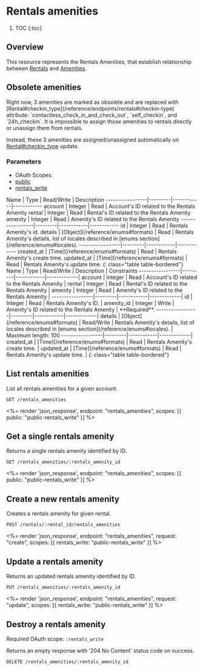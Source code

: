 # Rentals amenities

1. TOC
{:toc}

## Overview

This resource represents the Rentals Amenities, that establish relationship between [Rentals](/reference/endpoints/rentals) and [Amenities](/reference/endpoints/amenities).

## Obsolete amenities

<div class="callout callout-warning" markdown="1">
  Right now, 3 amenities are marked as obsolete and are replaced with [Rental#checkin_type](/reference/endpoints/rentals#checkin-type) attribute:
`contactless_check_in_and_check_out`, `self_checkin`, and `24h_checkin`. It is impossible to assign those amenities to
rentals directly or unassign them from rentals.

  Instead, these 3 amenities are assigned/unassigned automatically on [Rental#checkin_type](/reference/endpoints/rentals#checkin-type) update.
</div>

### Parameters
<ul class="nav nav-pills" role="tablist">
  <li class="disabled"><a>OAuth Scopes:</a></li>
  <li class="active"><a href="#public" role="tab" data-toggle="pill">public</a></li>
  <li><a href="#rentals_write" role="tab" data-toggle="pill">rentals_write</a></li>
</ul>
<div class="tab-content" markdown="1">
  <div class="tab-pane active" id="public" markdown="1">
Name             | Type    | Read/Write | Description
-----------------|---------|------------|------------
account          | Integer | Read       | Account's ID related to the Rentals Amenity
rental           | Integer | Read       | Rental's ID related to the Rentals Amenity
amenity          | Integer | Read       | Amenity's ID related to the Rentals Amenity
-----------------|---------|------------|------------
id               | Integer | Read       | Rentals Amenity's id.
details          | [Object](/reference/enums#formats) | Read       | Rentals Amenity's details, list of locales described in [enums section](/reference/enums#locales).
-----------------|---------|------------|------------
created_at       | [Time](/reference/enums#formats) | Read       | Rentals Amenity's create time.
updated_at       | [Time](/reference/enums#formats) | Read       | Rentals Amenity's update time.
{: class="table table-bordered"}
  </div>
  <div class="tab-pane" id="rentals_write" markdown="1">
Name             | Type    | Read/Write | Description | Constraints
-----------------|---------|------------|-------------|
account          | Integer | Read       | Account's ID related to the Rentals Amenity |
rental           | Integer | Read       | Rental's ID related to the Rentals Amenity |
amenity          | Integer | Read       | Amenity's ID related to the Rentals Amenity |
-----------------|---------|------------|-------------|
id               | Integer | Read       | Rentals Amenity's ID. |
amenity_id       | Integer | Write      | Amenity's ID related to the Rentals Amenity | **Required**. 
-----------------|---------|------------|-------------|
details          | [Object](/reference/enums#formats) | Read/Write | Rentals Amenity's details, list of locales described in [enums section](/reference/enums#locales). | Maximum length: 100
-----------------|---------|------------|-------------|
created_at       | [Time](/reference/enums#formats) | Read       | Rentals Amenity's create time. |
updated_at       | [Time](/reference/enums#formats) | Read       | Rentals Amenity's update time. |
{: class="table table-bordered"}
  </div>
</div>

## List rentals amenities

List all rentals amenities for a given account.

~~~
GET /rentals_amenities
~~~

<%= render 'json_response', endpoint: "rentals_amenities",
  scopes: [{ public: "public-rentals_write" }] %>

## Get a single rentals amenity

Returns a single rentals amenity identified by ID.

~~~
GET /rentals_amenities/:rentals_amenity_id
~~~

<%= render 'json_response', endpoint: "rentals_amenities",
  scopes: [{ public: "public-rentals_write" }] %>

## Create a new rentals amenity

Creates a rentals amenity for given rental.

~~~~
POST /rentals/:rental_id/rentals_amenities
~~~~

<%= render 'json_response', endpoint: "rentals_amenities", request: "create",
  scopes: [{ rentals_write: "public-rentals_write" }] %>

## Update a rentals amenity

Returns an updated rentals amenity identified by ID.

~~~
PUT /rentals_amenities/:rentals_amenity_id
~~~

<%= render 'json_response', endpoint: "rentals_amenities", request: "update",
  scopes: [{ rentals_write: "public-rentals_write" }] %>

## Destroy a rentals amenity

Required OAuth scope: `:rentals_write`

Returns an empty response with '204 No Content' status code on success.

~~~~~~
DELETE /rentals_amenities/:rentals_amenity_id
~~~~~~
